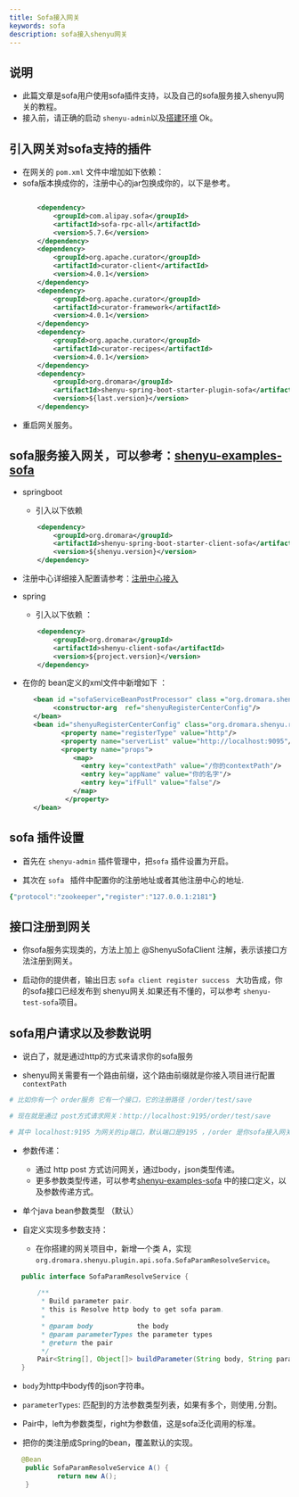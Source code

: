 ```yaml
---
title: Sofa接入网关
keywords: sofa
description: sofa接入shenyu网关
---
```


## 说明

* 此篇文章是sofa用户使用sofa插件支持，以及自己的sofa服务接入shenyu网关的教程。
* 接入前，请正确的启动 `shenyu-admin`以及[搭建环境](../shenyu-set-up) Ok。

## 引入网关对sofa支持的插件

* 在网关的 `pom.xml` 文件中增加如下依赖：
* sofa版本换成你的，注册中心的jar包换成你的，以下是参考。

 ```xml

	    <dependency>
            <groupId>com.alipay.sofa</groupId>
            <artifactId>sofa-rpc-all</artifactId>
            <version>5.7.6</version>
        </dependency>
        <dependency>
            <groupId>org.apache.curator</groupId>
            <artifactId>curator-client</artifactId>
            <version>4.0.1</version>
        </dependency>
        <dependency>
            <groupId>org.apache.curator</groupId>
            <artifactId>curator-framework</artifactId>
            <version>4.0.1</version>
        </dependency>
        <dependency>
            <groupId>org.apache.curator</groupId>
            <artifactId>curator-recipes</artifactId>
            <version>4.0.1</version>
        </dependency>
        <dependency>
            <groupId>org.dromara</groupId>
            <artifactId>shenyu-spring-boot-starter-plugin-sofa</artifactId>
            <version>${last.version}</version>
        </dependency>

  ```

* 重启网关服务。

## sofa服务接入网关，可以参考：[shenyu-examples-sofa](https://github.com/dromara/shenyu/tree/master/shenyu-examples/shenyu-examples-sofa)

 * springboot

    * 引入以下依赖
 ```xml
        <dependency>
            <groupId>org.dromara</groupId>
            <artifactId>shenyu-spring-boot-starter-client-sofa</artifactId>
            <version>${shenyu.version}</version>
        </dependency>
 ```

  * 注册中心详细接入配置请参考：[注册中心接入](../register-center-access)

* spring

   * 引入以下依赖 ：
   
 ```xml
        <dependency>
            <groupId>org.dromara</groupId>
            <artifactId>shenyu-client-sofa</artifactId>
            <version>${project.version}</version>
        </dependency>
   ```
   * 在你的 bean定义的xml文件中新增如下 ：
  ```xml
        <bean id ="sofaServiceBeanPostProcessor" class ="org.dromara.shenyu.client.sofa.SofaServiceBeanPostProcessor">
             <constructor-arg  ref="shenyuRegisterCenterConfig"/>
        </bean>
        <bean id="shenyuRegisterCenterConfig" class="org.dromara.shenyu.register.common.config.ShenyuRegisterCenterConfig">
               <property name="registerType" value="http"/>
               <property name="serverList" value="http://localhost:9095"/>
               <property name="props">
                  <map>
                    <entry key="contextPath" value="/你的contextPath"/>
                    <entry key="appName" value="你的名字"/>
                    <entry key="ifFull" value="false"/>
                  </map>
                </property>
        </bean>
   ```

## sofa 插件设置

* 首先在 `shenyu-admin` 插件管理中，把`sofa` 插件设置为开启。

* 其次在 `sofa ` 插件中配置你的注册地址或者其他注册中心的地址.

```yaml
{"protocol":"zookeeper","register":"127.0.0.1:2181"}
```

## 接口注册到网关

* 你sofa服务实现类的，方法上加上 @ShenyuSofaClient 注解，表示该接口方法注册到网关。

* 启动你的提供者，输出日志 `sofa client register success ` 大功告成，你的sofa接口已经发布到 shenyu网关.如果还有不懂的，可以参考 `shenyu-test-sofa`项目。

## sofa用户请求以及参数说明

* 说白了，就是通过http的方式来请求你的sofa服务

* shenyu网关需要有一个路由前缀，这个路由前缀就是你接入项目进行配置 `contextPath`

```yaml
# 比如你有一个 order服务 它有一个接口，它的注册路径 /order/test/save

# 现在就是通过 post方式请求网关：http://localhost:9195/order/test/save

# 其中 localhost:9195 为网关的ip端口，默认端口是9195 ，/order 是你sofa接入网关配置的 contextPath
```

* 参数传递：

   * 通过 http post 方式访问网关，通过body，json类型传递。
   * 更多参数类型传递，可以参考[shenyu-examples-sofa](https://github.com/dromara/shenyu/tree/master/shenyu-examples/shenyu-examples-sofa) 中的接口定义，以及参数传递方式。

* 单个java bean参数类型 （默认）
* 自定义实现多参数支持：
  * 在你搭建的网关项目中，新增一个类 A，实现 `org.dromara.shenyu.plugin.api.sofa.SofaParamResolveService`。

 ```java
    public interface SofaParamResolveService {
    
        /**
         * Build parameter pair.
         * this is Resolve http body to get sofa param.
         *
         * @param body           the body
         * @param parameterTypes the parameter types
         * @return the pair
         */
        Pair<String[], Object[]> buildParameter(String body, String parameterTypes);
    }
  ```

  * `body`为http中body传的json字符串。

  *  `parameterTypes`: 匹配到的方法参数类型列表，如果有多个，则使用`,`分割。

  *  Pair中，left为参数类型，right为参数值，这是sofa泛化调用的标准。

  * 把你的类注册成Spring的bean，覆盖默认的实现。

 ```java
    @Bean
     public SofaParamResolveService A() {
             return new A();
     }
  ```
